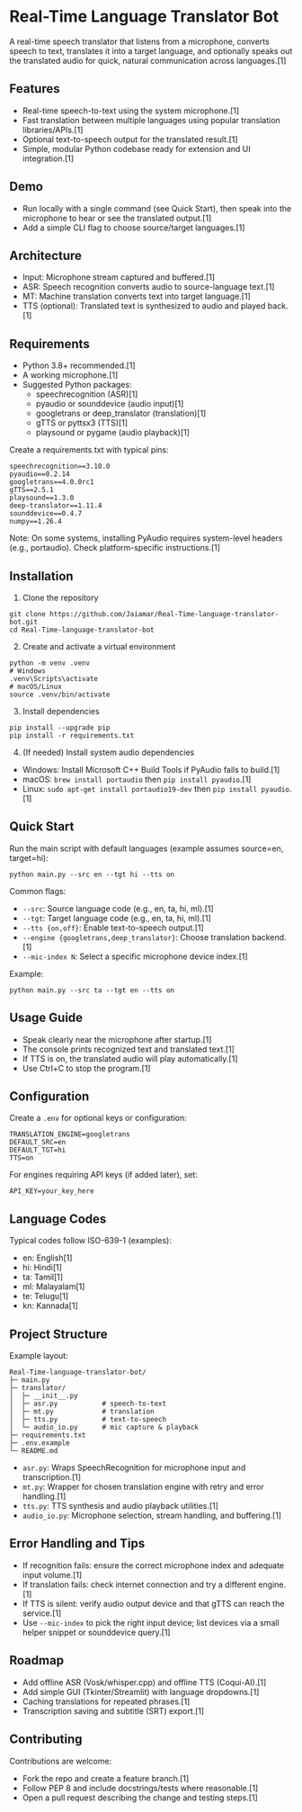 # Real-Time Language Translator Bot

A real-time speech translator that listens from a microphone, converts speech to text, translates it into a target language, and optionally speaks out the translated audio for quick, natural communication across languages.[1]

## Features

- Real-time speech-to-text using the system microphone.[1]
- Fast translation between multiple languages using popular translation libraries/APIs.[1]
- Optional text-to-speech output for the translated result.[1]
- Simple, modular Python codebase ready for extension and UI integration.[1]

## Demo

- Run locally with a single command (see Quick Start), then speak into the microphone to hear or see the translated output.[1]
- Add a simple CLI flag to choose source/target languages.[1]

## Architecture

- Input: Microphone stream captured and buffered.[1]
- ASR: Speech recognition converts audio to source-language text.[1]
- MT: Machine translation converts text into target language.[1]
- TTS (optional): Translated text is synthesized to audio and played back.[1]

## Requirements

- Python 3.8+ recommended.[1]
- A working microphone.[1]
- Suggested Python packages:
  - speechrecognition (ASR)[1]
  - pyaudio or sounddevice (audio input)[1]
  - googletrans or deep_translator (translation)[1]
  - gTTS or pyttsx3 (TTS)[1]
  - playsound or pygame (audio playback)[1]

Create a requirements.txt with typical pins:
```
speechrecognition==3.10.0
pyaudio==0.2.14
googletrans==4.0.0rc1
gTTS==2.5.1
playsound==1.3.0
deep-translator==1.11.4
sounddevice==0.4.7
numpy==1.26.4
```


Note: On some systems, installing PyAudio requires system-level headers (e.g., portaudio). Check platform-specific instructions.[1]

## Installation

1) Clone the repository
```
git clone https://github.com/Jaiamar/Real-Time-language-translator-bot.git
cd Real-Time-language-translator-bot
```


2) Create and activate a virtual environment
```
python -m venv .venv
# Windows
.venv\Scripts\activate
# macOS/Linux
source .venv/bin/activate
```


3) Install dependencies
```
pip install --upgrade pip
pip install -r requirements.txt
```


4) (If needed) Install system audio dependencies
- Windows: Install Microsoft C++ Build Tools if PyAudio fails to build.[1]
- macOS: `brew install portaudio` then `pip install pyaudio`.[1]
- Linux: `sudo apt-get install portaudio19-dev` then `pip install pyaudio`.[1]

## Quick Start

Run the main script with default languages (example assumes source=en, target=hi):
```
python main.py --src en --tgt hi --tts on
```


Common flags:
- `--src`: Source language code (e.g., en, ta, hi, ml).[1]
- `--tgt`: Target language code (e.g., en, ta, hi, ml).[1]
- `--tts {on,off}`: Enable text-to-speech output.[1]
- `--engine {googletrans,deep_translator}`: Choose translation backend.[1]
- `--mic-index N`: Select a specific microphone device index.[1]

Example:
```
python main.py --src ta --tgt en --tts on
```


## Usage Guide

- Speak clearly near the microphone after startup.[1]
- The console prints recognized text and translated text.[1]
- If TTS is on, the translated audio will play automatically.[1]
- Use Ctrl+C to stop the program.[1]

## Configuration

Create a `.env` for optional keys or configuration:
```
TRANSLATION_ENGINE=googletrans
DEFAULT_SRC=en
DEFAULT_TGT=hi
TTS=on
```


For engines requiring API keys (if added later), set:
```
API_KEY=your_key_here
```


## Language Codes

Typical codes follow ISO-639-1 (examples):
- en: English[1]
- hi: Hindi[1]
- ta: Tamil[1]
- ml: Malayalam[1]
- te: Telugu[1]
- kn: Kannada[1]

## Project Structure

Example layout:
```
Real-Time-language-translator-bot/
├─ main.py
├─ translator/
│  ├─ __init__.py
│  ├─ asr.py           # speech-to-text
│  ├─ mt.py            # translation
│  ├─ tts.py           # text-to-speech
│  └─ audio_io.py      # mic capture & playback
├─ requirements.txt
├─ .env.example
└─ README.md
```


- `asr.py`: Wraps SpeechRecognition for microphone input and transcription.[1]
- `mt.py`: Wrapper for chosen translation engine with retry and error handling.[1]
- `tts.py`: TTS synthesis and audio playback utilities.[1]
- `audio_io.py`: Microphone selection, stream handling, and buffering.[1]

## Error Handling and Tips

- If recognition fails: ensure the correct microphone index and adequate input volume.[1]
- If translation fails: check internet connection and try a different engine.[1]
- If TTS is silent: verify audio output device and that gTTS can reach the service.[1]
- Use `--mic-index` to pick the right input device; list devices via a small helper snippet or sounddevice query.[1]

## Roadmap

- Add offline ASR (Vosk/whisper.cpp) and offline TTS (Coqui-AI).[1]
- Add simple GUI (Tkinter/Streamlit) with language dropdowns.[1]
- Caching translations for repeated phrases.[1]
- Transcription saving and subtitle (SRT) export.[1]

## Contributing

Contributions are welcome:
- Fork the repo and create a feature branch.[1]
- Follow PEP 8 and include docstrings/tests where reasonable.[1]
- Open a pull request describing the change and testing steps.[1]


